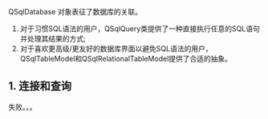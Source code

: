 
QSqlDatabase 对象表征了数据库的关联。

1. 对于习惯SQL语法的用户，QSqlQuery类提供了一种直接执行任意的SQL语句并处理其结果的方式;
2. 对于喜欢更高级/更友好的数据库界面以避免SQL语法的用户，QSqlTableModel和QSqlRelationalTableModel提供了合适的抽象。

## 1. 连接和查询
失败。。。
